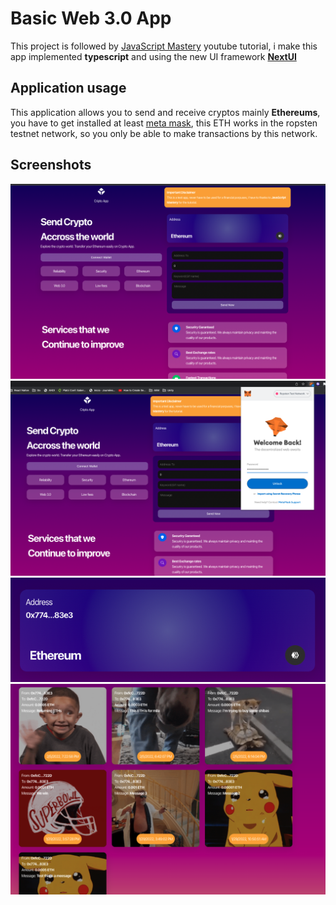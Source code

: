 # Basic Web 3.0 App

This project is followed by [JavaScript Mastery](https://www.youtube.com/c/JavaScriptMastery) youtube tutorial, i make this app implemented **typescript** and using the new UI framework [**NextUI**](https://nextui.org/)

## Application usage

This application allows you to send and receive cryptos mainly **Ethereums**, you have to get installed at least [meta mask](https://metamask.io/), this ETH works in the ropsten testnet network, so you only be able to make transactions by this network.

## Screenshots

![alt text](./screens/Home_page.png)
![alt text](./screens/Conecting.png)
![alt text](./screens/Connected_card.png)
![alt text](./screens/Transactions.png)
